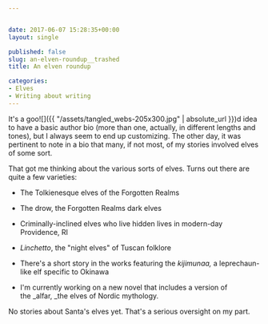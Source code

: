 ```yaml
---


date: 2017-06-07 15:28:35+00:00
layout: single

published: false
slug: an-elven-roundup__trashed
title: An elven roundup

categories:
- Elves
- Writing about writing
---
```


It's a goo![]({{ "/assets/tangled_webs-205x300.jpg" | absolute_url }})d idea to have a basic author bio (more than one, actually, in different lengths and tones), but I always seem to end up customizing. The other day, it was pertinent to note in a bio that many, if not most, of my stories involved elves of some sort.

That got me thinking about the various sorts of elves. Turns out there are quite a few varieties:



 	
  * The Tolkienesque elves of the Forgotten Realms

 	
  * The drow, the Forgotten Realms dark elves

 	
  * Criminally-inclined elves who live hidden lives in modern-day Providence, RI

 	
  * _Linchetto_, the "night elves" of Tuscan folklore

 	
  * There's a short story in the works featuring the _kijimunaa,_ a leprechaun-like elf specific to Okinawa

 	
  * I'm currently working on a new novel that includes a version of the _alfar, _the elves of Nordic mythology.


No stories about Santa's elves yet. That's a serious oversight on my part.

